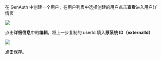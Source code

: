 <IntegrationDetailCard :title="`在 ${$localeConfig.brandName} 中创建用户`">

在 GenAuth 中创建一个用户，在用户列表中选择创建的用户点击**查看**进入用户详情页

<img src="~@imagesZhCn/integration/polyv/2-1.png"/>

点击**详细信息**中的**编辑**，将上一步复制的 userId 填入**原系统 ID（externalId）**

<img src="~@imagesZhCn/integration/polyv/2-2.png" class="md-img-padding" />

点击保存。

</IntegrationDetailCard>
